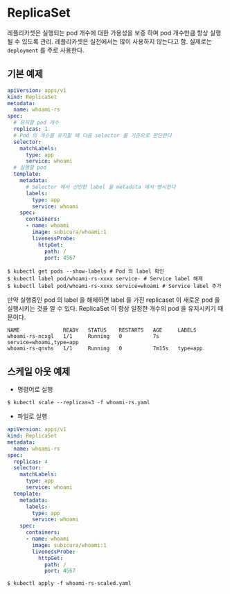 # ReplicaSet
레플리카셋은 실행되는 pod 개수에 대한 가용성을 보증 하며 pod 개수만큼 항상 실행될 수 있도록 관리.
레플리카셋은 실전에서는 많이 사용하지 않는다고 함. 실제로는 ```deployment``` 를 주로 사용한다.

## 기본 예제

```yaml
apiVersion: apps/v1
kind: ReplicaSet
metadata:
  name: whoami-rs
spec:
  # 유지할 pod 개수
  replicas: 1
  # Pod 의 개수를 유지할 때 다음 selector 를 기준으로 판단한다
  selector:
    matchLabels:
      type: app
      service: whoami
  # 실행할 pod
  template:
    metadata:
      # Selector 에서 선언한 label 을 metadata 에서 명시한다
      labels:
        type: app
        service: whoami
    spec:
      containers:
      - name: whoami
        image: subicura/whoami:1
        livenessProbe:
          httpGet:
            path: /
            port: 4567
```

```
$ kubectl get pods --show-labels # Pod 의 label 확인
$ kubectl label pod/whoami-rs-xxxx service- # Service label 해제
$ kubectl label pod/whoami-rs-xxxx service=whoami # Service label 추가
```

만약 실행중인 pod 의 label 을 해제하면 label 을 가진 replicaset 이 새로운 pod 을 실행시키는 것을 알 수 있다. 
ReplicaSet 이 항상 일정한 개수의 pod 을 유지시키기 때문이다.

```
NAME              READY   STATUS    RESTARTS   AGE     LABELS
whoami-rs-ncxgl   1/1     Running   0          7s      service=whoami,type=app
whoami-rs-qnvhs   1/1     Running   0          7m15s   type=app
```

## 스케일 아웃 예제

* 명령어로 실행

```
$ kubectl scale --replicas=3 -f whoami-rs.yaml
```

* 파일로 실행

```yaml
apiVersion: apps/v1
kind: ReplicaSet
metadata:
  name: whoami-rs
spec:
  replicas: 4
  selector:
    matchLabels:
      type: app
      service: whoami
  template:
    metadata:
      labels:
        type: app
        service: whoami
    spec:
      containers:
      - name: whoami
        image: subicura/whoami:1
        livenessProbe:
          httpGet:
            path: /
            port: 4567
```

```
$ kubectl apply -f whoami-rs-scaled.yaml
```